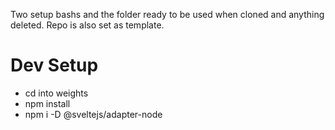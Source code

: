Two setup bashs and the folder ready to be used when cloned and anything deleted. Repo is also set as template. 

# Dev Setup
- cd into weights
- npm install
- npm i -D @sveltejs/adapter-node